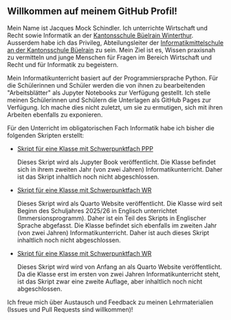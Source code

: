 ## Willkommen auf meinem GitHub Profil!

Mein Name ist Jacques Mock Schindler. Ich unterrichte Wirtschaft und
Recht sowie Informatik an der [Kantonsschule Büelrain Winterthur](https://www.kbw.ch).
Ausserdem habe ich das Privileg, Abteilungsleiter der
[Informatikmittelschule an der Kantonsschule
Büelrain](https://www.kbw.ch/portraet-ims)
zu sein.
Mein Ziel ist es, Wissen praxisnah zu vermitteln und junge Menschen für
Fragen im Bereich Wirtschaft und Recht und für Informatik zu begeistern.

Mein Informatikunterricht basiert auf der Programmiersprache Python. Für
die Schülerinnen und Schüler werden die von ihnen zu bearbeitenden
"Arbeitsblätter" als Jupyter Notebooks zur Verfügung gestellt. Ich
stelle meinen Schülerinnen und Schülern die Unterlagen als GitHub Pages
zur Verfügung. Ich mache dies nicht zuletzt, um sie zu ermutigen, sich
mit ihren Arbeiten ebenfalls zu exponieren.

Für den Unterricht im obligatorischen Fach Informatik habe ich bisher die
folgenden Skripten erstellt: 

* [Skript für eine Klasse mit Schwerpunktfach
  PPP](https://skriptenmk.github.io/I_fP_24-28/intro.html)

  Dieses Skript wird als Jupyter Book veröffentlicht. Die Klasse
  befindet sich in ihrem zweiten Jahr (von zwei Jahren)
  Informatikunterricht. Daher ist das Skript inhaltlich noch nicht
  abgeschlossen.

* [Skript für eine Klasse mit Schwerpunktfach
  WR](https://skriptenmk.github.io/I_eW_24-28/) 
  
  Dieses Skript wird als Quarto Website veröffentlicht. Die Klasse wird
  seit Beginn des Schuljahres 2025/26 in Englisch unterrichtet
  (Immersionsprogramm). Daher ist ein Teil des Skripts in Englischer
  Sprache abgefasst. Die Klasse befindet sich ebenfalls im zweiten Jahr
  (von zwei Jahren) Informatikunterricht. Daher ist auch dieses Skript
  inhaltlich noch nicht abgeschlossen.

* [Skript für eine Klasse mit Schwerpunktfach
  WR](https://skriptenmk.github.io/I_eW_25-29/) 

  Dieses Skript wird wird von Anfang an als Quarto Website
  veröffentlicht. Da die Klasse erst im ersten von zwei Jahren
  Informatikunterricht steht, ist das Skript zwar eine zweite Auflage,
  aber inhaltlich noch nicht abgeschlossen.

Ich freue mich über Austausch und Feedback zu meinen Lehrmaterialien
(Issues und Pull Requests sind willkommen)!